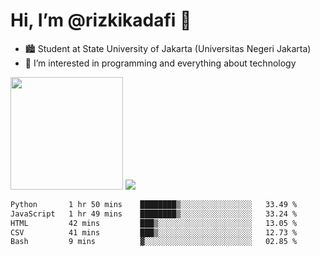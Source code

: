 # Hi, I’m @rizkikadafi 👋
- 🏙 Student at State University of Jakarta (Universitas Negeri Jakarta)
- 👀 I’m interested in programming and everything about technology
<img height="180em" src="https://github-readme-stats.vercel.app/api?username=rizkikadafi&show_icons=true&hide_border=true&&count_private=true&include_all_commits=true" />
<img src="https://github-readme-stats.vercel.app/api/top-langs/?username=rizkikadafi&show_icons=true&hide_border=true&&count_private=true&include_all_commits=true" />

<!--START_SECTION:waka-->

```txt
Python       1 hr 50 mins    ████████▒░░░░░░░░░░░░░░░░   33.49 %
JavaScript   1 hr 49 mins    ████████▒░░░░░░░░░░░░░░░░   33.24 %
HTML         42 mins         ███▒░░░░░░░░░░░░░░░░░░░░░   13.05 %
CSV          41 mins         ███▒░░░░░░░░░░░░░░░░░░░░░   12.73 %
Bash         9 mins          ▓░░░░░░░░░░░░░░░░░░░░░░░░   02.85 %
```

<!--END_SECTION:waka-->

<!---
rizkikadafi/rizkikadafi is a ✨ special ✨ repository because its `README.md` (this file) appears on your GitHub profile.
You can click the Preview link to take a look at your changes.
--->
